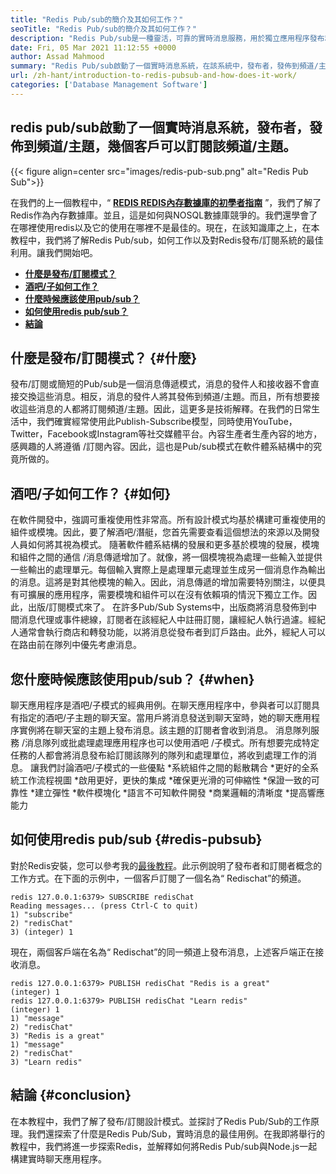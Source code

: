 ```yaml
---
title: "Redis Pub/sub的簡介及其如何工作？" 
seoTitle: "Redis Pub/sub的簡介及其如何工作？" 
description: "Redis Pub/sub是一種靈活，可靠的實時消息服務，用於獨立應用程序發布和訂閱異步事件。" 
date: Fri, 05 Mar 2021 11:12:55 +0000
author: Assad Mahmood
summary: "Redis Pub/sub啟動了一個實時消息系統，在該系統中，發布者，發佈到頻道/主題，幾個客戶可以訂閱該頻道/主題。" 
url: /zh-hant/introduction-to-redis-pubsub-and-how-does-it-work/
categories: ['Database Management Software']
---
```


## redis pub/sub啟動了一個實時消息系統，發布者，發佈到頻道/主題，幾個客戶可以訂閱該頻道/主題。

{{< figure align=center src="images/redis-pub-sub.png" alt="Redis Pub Sub">}}

在我們的上一個教程中，“  **[REDIS REDIS內存數據庫的初學者指南][1]** ”，我們了解了Redis作為內存數據庫。並且，這是如何與NOSQL數據庫競爭的。我們還學會了在哪裡使用redis以及它的使用在哪裡不是最佳的。現在，在該知識庫之上，在本教程中，我們將了解Redis Pub/sub，如何工作以及對Redis發布/訂閱系統的最佳利用。讓我們開始吧。
  * **[什麼是發布/訂閱模式？][2]**
  * **[酒吧/子如何工作？][3]**
  * **[什麼時候應該使用pub/sub？][4]**
  * **[如何使用redis pub/sub？][5]**
  * **[結論][6]**

## 什麼是發布/訂閱模式？   {#什麼}
發布/訂閱或簡短的Pub/sub是一個消息傳遞模式，消息的發件人和接收器不會直接交換這些消息。相反，消息的發件人將其發佈到頻道/主題。而且，所有想要接收這些消息的人都將訂閱頻道/主題。因此，這更多是技術解釋。在我們的日常生活中，我們確實經常使用此Publish-Subscribe模型，同時使用YouTube，Twitter，Facebook或Instagram等社交媒體平台。內容生產者生產內容的地方，感興趣的人將遵循 /訂閱內容。因此，這也是Pub/sub模式在軟件體系結構中的究竟所做的。

## 酒吧/子如何工作？   {#如何}
在軟件開發中，強調可重複使用性非常高。所有設計模式均基於構建可重複使用的組件或模塊。因此，要了解酒吧/潛艇，您首先需要查看這個想法的來源以及開發人員如何將其視為模式。
隨著軟件體系結構的發展和更多基於模塊的發展，模塊和組件之間的通信 /消息傳遞增加了。就像，將一個模塊視為處理一些輸入並提供一些輸出的處理單元。每個輸入實際上是處理單元處理並生成另一個消息作為輸出的消息。這將是對其他模塊的輸入。因此，消息傳遞的增加需要特別關注，以便具有可擴展的應用程序，需要模塊和組件可以在沒有依賴項的情況下獨立工作。因此，出版/訂閱模式來了。
在許多Pub/Sub Systems中，出版商將消息發佈到中間消息代理或事件總線，訂閱者在該經紀人中註冊訂閱，讓經紀人執行過濾。經紀人通常會執行商店和轉發功能，以將消息從發布者到訂戶路由。此外，經紀人可以在路由前在隊列中優先考慮消息。

## **您什麼時候應該使用pub/sub？**   {#when}
聊天應用程序是酒吧/子模式的經典用例。在聊天應用程序中，參與者可以訂閱具有指定的酒吧/子主題的聊天室。當用戶將消息發送到聊天室時，她的聊天應用程序實例將在聊天室的主題上發布消息。該主題的訂閱者會收到消息。
消息隊列服務 /消息隊列或批處理處理應用程序也可以使用酒吧 /子模式。所有想要完成特定任務的人都會將消息發布給訂閱該隊列的隊列和處理單位，將收到處理工作的消息。
讓我們討論酒吧/子模式的一些優點
  *系統組件之間的鬆散耦合
  *更好的全系統工作流程視圖
  *啟用更好，更快的集成
  *確保更光滑的可伸縮性
  *保證一致的可靠性
  *建立彈性
  *軟件模塊化
  *語言不可知軟件開發
  *商業邏輯的清晰度
  *提高響應能力

## 如何使用redis pub/sub   {#redis-pubsub}
對於Redis安裝，您可以參考我的[最後教程][1]。此示例說明了發布者和訂閱者概念的工作方式。在下面的示例中，一個客戶訂閱了一個名為“ Redischat”的頻道。
```
redis 127.0.0.1:6379> SUBSCRIBE redisChat  
Reading messages... (press Ctrl-C to quit) 
1) "subscribe" 
2) "redisChat" 
3) (integer) 1 
```
現在，兩個客戶端在名為“ Redischat”的同一頻道上發布消息，上述客戶端正在接收消息。
```
redis 127.0.0.1:6379> PUBLISH redisChat "Redis is a great"  
(integer) 1  
redis 127.0.0.1:6379> PUBLISH redisChat "Learn redis"  
(integer) 1   
1) "message" 
2) "redisChat" 
3) "Redis is a great" 
1) "message" 
2) "redisChat" 
3) "Learn redis" 

```

## 結論 {#conclusion}
在本教程中，我們了解了發布/訂閱設計模式。並探討了Redis Pub/Sub的工作原理。我們還探索了什麼是Redis Pub/Sub，實時消息的最佳用例。在我即將舉行的教程中，我們將進一步探索Redis，並解釋如何將Redis Pub/sub與Node.js一起構建實時聊天應用程序。

  
[1]: https://blog.containerize.com/database-management-software/a-beginners-guide-to-redis-in-memory-database/
[2]: #what
[3]: #how
[4]: #when
[5]: #redis-pubsub
[6]: #conclusion
